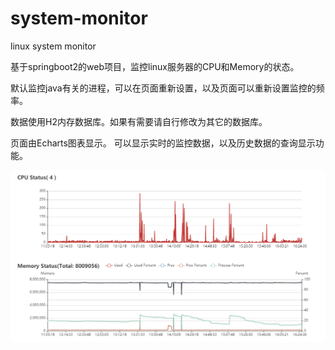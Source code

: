 # system-monitor
linux system monitor

基于springboot2的web项目，监控linux服务器的CPU和Memory的状态。


默认监控java有关的进程，可以在页面重新设置，以及页面可以重新设置监控的频率。

数据使用H2内存数据库。如果有需要请自行修改为其它的数据库。

页面由Echarts图表显示。
可以显示实时的监控数据，以及历史数据的查询显示功能。

![image](https://github.com/liugh1974/system-monitor/blob/main/images/example.png)
